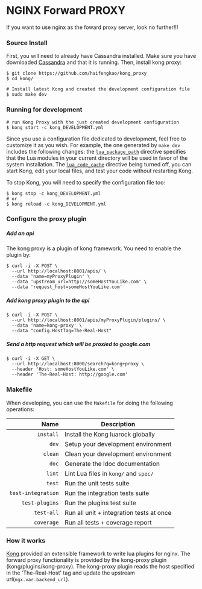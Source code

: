 # NGINX Forward PROXY
If you want to use nginx as the foward proxy server, look no further!!!

### Source Install

First, you will need to already have Cassandra installed. Make sure you have downloaded [Cassandra](http://cassandra.apache.org/download/) and that it is running. 
Then, install kong proxy:

```shell
$ git clone https://github.com/haifengkao/kong_proxy
$ cd kong/

# Install latest Kong and created the development configuration file
$ sudo make dev
```

### Running for development

```shell
# run Kong Proxy with the just created development configuration
$ kong start -c kong_DEVELOPMENT.yml
```

Since you use a configuration file dedicated to development, feel free to customize it as you wish. For example, the one generated by `make dev` includes the following changes: the [`lua_package_path`](https://github.com/openresty/lua-nginx-module#lua_package_path) directive specifies that the Lua modules in your current directory will be used in favor of the system installation. The [`lua_code_cache`](https://github.com/openresty/lua-nginx-module#lua_code_cache) directive being turned off, you can start Kong, edit your local files, and test your code without restarting Kong.

To stop Kong, you will need to specify the configuration file too:

```shell
$ kong stop -c kong_DEVELOPMENT.yml
# or
$ kong reload -c kong_DEVELOPMENT.yml
```

### Configure the proxy plugin

##### Add an api
The kong proxy is a plugin of kong framework.
You need to enable the plugin by:

```shell
$ curl -i -X POST \
  --url http://localhost:8001/apis/ \
  --data 'name=myProxyPlugin' \
  --data 'upstream_url=http://someHostYouLike.com' \
  --data 'request_host=someHostYouLike.com'
```

##### Add kong proxy plugin to the api
```shell
$ curl -i -X POST \
  --url http://localhost:8001/apis/myProxyPlugin/plugins/ \
  --data 'name=kong-proxy' \ 
  --data "config.HostTag=The-Real-Host"
```

##### Send a http request which will be proxied to google.com
```shell
$ curl -i -X GET \
  --url http://localhost:8000/search?q=kong+proxy \
  --header 'Host: someHostYouLike.com' \
  --header 'The-Real-Host: http://google.com' 
```

### Makefile

When developing, you can use the `Makefile` for doing the following operations:

| Name               | Description                                             |
| ------------------:| --------------------------------------------------------|
| `install`          | Install the Kong luarock globally                       |
| `dev`              | Setup your development environment                      |
| `clean`            | Clean your development environment                      |
| `doc`              | Generate the ldoc documentation                         |
| `lint`             | Lint Lua files in `kong/` and `spec/`                   |
| `test`             | Run the unit tests suite                                |
| `test-integration` | Run the integration tests suite                         |
| `test-plugins`     | Run the plugins test suite                              |
| `test-all`         | Run all unit + integration tests at once                |
| `coverage`         | Run all tests + coverage report                         |

### How it works
[Kong](http://getkong.org) provided an extensible framework to write lua plugins for nginx.
The forward proxy functionality is provided by the kong-proxy plugin (kong/plugins/kong-proxy).
The kong-proxy plugin reads the host specified in the 'The-Real-Host' tag and update the upstream url(`ngx.var.backend_url`).

